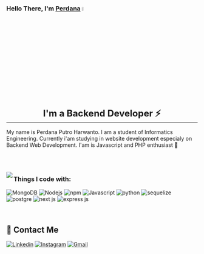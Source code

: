### Hello There, I'm <strong style="text-decoration: underline">Perdana</strong> <a href="https://perdanaph.github.io/mybio/index.html"><img src="https://media.giphy.com/media/hvRJCLFzcasrR4ia7z/giphy.gif" width="5%"></a>

<br/>
<h1 style="text-align:center; font-size: 24px; font-weight: bolder; border-bottom: 1px solid"> I'm a Backend Developer ⚡</h1>
<p>
My name is Perdana Putro Harwanto. I am a student of Informatics Engineering. Currently i'am studying in website development especialy on Backend Web Development. I'am is Javascript and PHP enthusiast 🤙
</p>


<br/>
<br/>
<p>
  <img align="left" src="https://github-readme-stats.vercel.app/api/top-langs/?username=perdanaph&layout=compact&theme=dracula" />
</p>



### Things I code with:
<p>
  <img alt="MongoDB" src="https://img.shields.io/badge/MongoDB-%234ea94b.svg?style=for-the-badge&logo=mongodb&logoColor=white" />
  <img alt="Nodejs" src="https://img.shields.io/badge/node.js-6DA55F?style=for-the-badge&logo=node.js&logoColor=white" />
  <img alt="npm" src="https://img.shields.io/badge/NPM-%23000000.svg?style=for-the-badge&logo=npm&logoColor=white" />
  <img alt="Javascript" src="https://img.shields.io/badge/JavaScript-F7DF1E?style=for-the-badge&logo=javascript&logoColor=black" />
  <img alt="python" src="https://img.shields.io/badge/python-3670A0?style=for-the-badge&logo=python&logoColor=ffdd54" />
  <img alt="sequelize" src="https://img.shields.io/badge/Sequelize-52B0E7?style=for-the-badge&logo=Sequelize&logoColor=white" />
  <img alt="postgre" src="https://img.shields.io/badge/postgres-%23316192.svg?style=for-the-badge&logo=postgresql&logoColor=white" />
  <img alt="next js" src="https://img.shields.io/badge/Next-black?style=for-the-badge&logo=next.js&logoColor=white" />
  <img alt="express js" src="https://img.shields.io/badge/Express.js-404D59?style=for-the-badge" />
</p>

<br/>
<h2>🤝 Contact Me</h2>

[![Linkedin](https://img.icons8.com/color/48/000000/linkedin.png)](https://www.linkedin.com/in/perdana-putro-harwanto-1515a5245/)
[![Instagram](https://img.icons8.com/fluency/48/000000/instagram-new.png)](https://www.instagram.com/per.danaph/)
[![Gmail](https://img.icons8.com/color/48/000000/gmail-new.png)](mailto:danangputro9@gmail.com)


